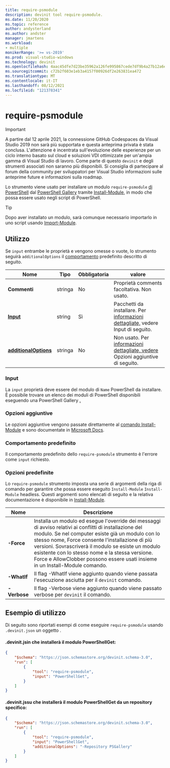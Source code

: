 ```yaml
---
title: require-psmodule
description: devinit tool require-psmodule.
ms.date: 11/20/2020
ms.topic: reference
author: andysterland
ms.author: andster
manager: jmartens
ms.workload:
- multiple
monikerRange: '>= vs-2019'
ms.prod: visual-studio-windows
ms.technology: devinit
ms.openlocfilehash: 4aac45dfe7d23be35962a126fe995867cede7df9b4a27b12a6eed03bd5dbefe1
ms.sourcegitcommit: c72b2f603e1eb3a4157f00926df2e263831ea472
ms.translationtype: MT
ms.contentlocale: it-IT
ms.lasthandoff: 08/12/2021
ms.locfileid: "121378341"
---
```

# <a name="require-psmodule"></a>require-psmodule

> [!IMPORTANT]
> A partire dal 12 aprile 2021, la connessione GitHub Codespaces da Visual Studio 2019 non sarà più supportata e questa anteprima privata è stata conclusa. L'attenzione è incentrata sull'evoluzione delle esperienze per un ciclo interno basato sul cloud e soluzioni VDI ottimizzate per un'ampia gamma di Visual Studio di lavoro. Come parte di questo `devinit` e degli strumenti associati non saranno più disponibili. Si consiglia di partecipare al forum della community per sviluppatori per Visual Studio informazioni sulle anteprime future e informazioni sulla roadmap.


Lo strumento viene usato per installare un modulo `require-psmodule` [di PowerShell](/powershell/scripting/developer/module/understanding-a-windows-powershell-module?view=powershell-7&preserve-view=true) dal [PowerShell Gallery](https://www.powershellgallery.com/) tramite [Install-Module](/powershell/module/powershellget/install-module?view=powershell-7&preserve-view=true), in modo che possa essere usato negli script di PowerShell.

> [!TIP]
> Dopo aver installato un modulo, sarà comunque necessario importarlo in uno script usando [Import-Module](/powershell/module/microsoft.powershell.core/import-module?view=powershell-7&preserve-view=true).

## <a name="usage"></a>Utilizzo

Se `input` entrambe le proprietà e vengono omesse o vuote, lo strumento seguirà `additionalOptions` il [comportamento](#default-behavior) predefinito descritto di seguito.

| Nome                                             | Tipo   | Obbligatoria | valore                                                                                   |
|--------------------------------------------------|--------|----------|-----------------------------------------------------------------------------------------|
| **Commenti**                                     | stringa | No       | Proprietà comments facoltativa. Non usato.                                                   |
| [**Input**](#input)                              | string | Sì      | Pacchetti da installare. Per [informazioni dettagliate,](#input) vedere Input di seguito.                       |
| [**additionalOptions**](#additional-options)     | stringa | No       | Non usato. Per [informazioni dettagliate, vedere](#additional-options) Opzioni aggiuntive di seguito.              |

### <a name="input"></a>Input

La `input` proprietà deve essere del modulo di `Name` PowerShell da installare. È possibile trovare un elenco dei moduli di PowerShell disponibili eseguendo una PowerShell Gallery [.](https://www.powershellgallery.com/)

### <a name="additional-options"></a>Opzioni aggiuntive

Le opzioni aggiuntive vengono passate direttamente al [comando Install-Module](/powershell/module/powershellget/install-module?preserve-view=true&view=powershell-7) e sono documentate in [Microsoft Docs](/powershell/module/powershellget/install-module?preserve-view=true&view=powershell-7).

### <a name="default-behavior"></a>Comportamento predefinito

Il comportamento predefinito dello `require-psmodule` strumento è l'errore come `input` richiesto.

### <a name="built-in-options"></a>Opzioni predefinite

Lo `require-psmodule` strumento imposta una serie di argomenti della riga di comando per garantire che possa essere eseguito `Install-Module` `Install-Module` headless. Questi argomenti sono elencati di seguito e la relativa documentazione è disponibile in [Install-Module](/powershell/module/powershellget/install-module?view=powershell-7&preserve-view=true).

| Nome         | Descrizione                                                                                                                                                                                                                                                                                                                                                               |
|--------------|---------------------------------------------------------------------------------------------------------------------------------------------------------------------------------------------------------------------------------------------------------------------------------------------------------------------------------------------------------------------------|
| **-Force**   | Installa un modulo ed esegue l'override dei messaggi di avviso relativi ai conflitti di installazione del modulo. Se nel computer esiste già un modulo con lo stesso nome, Force consente l'installazione di più versioni. Sovrascriverà il modulo se esiste un modulo esistente con lo stesso nome e la stessa versione. Force e AllowClobber possono essere usati insieme in un Install-Module comando. |
| **-WhatIf**  | Il flag -WhatIf viene aggiunto quando viene passata l'esecuzione asciutta per il `devinit` comando.                                                                                                                                                                                                                                                                                                       |
| **-Verbose** | Il flag -Verbose viene aggiunto quando viene passato verbose per `devinit` il comando.                                                                                                                                                                                                                                                                                                      |


## <a name="example-usage"></a>Esempio di utilizzo
Di seguito sono riportati esempi di come eseguire `require-psmodule` usando `.devinit.json` un oggetto .

#### <a name="devinitjson-that-will-install-the-powershellget-module"></a>.devinit.jsin che installerà il modulo PowerShellGet:
```json
{
    "$schema": "https://json.schemastore.org/devinit.schema-3.0",
    "run": [
        {
            "tool": "require-psmodule",
            "input": "PowerShellGet",
        }
    ]
}
```

#### <a name="devinitjson-that-will-install-the-powershellget-module-from-a-specific-repository"></a>.devinit.jssu che installerà il modulo PowerShellGet da un repository specifico:
```json
{
    "$schema": "https://json.schemastore.org/devinit.schema-3.0",
    "run": [
        {
            "tool": "require-psmodule",
            "input": "PowerShellGet",
            "additionalOptions": "-Repository PSGallery"
        }
    ]
}
```